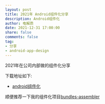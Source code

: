 ```yaml
---
layout: post
title: 2021年 Android组件化分享
description: Android组件化
author: 电解质
date: 2021-12-31 17:00:00
share: false
comments: false
tag: 
- 分享
- android-app-design
---
```

2021年在公司内部做的组件化分享

下载地址如下:

- [android组件化]({{site.baseurl}}/asset/shared/android组件化.key)

顺便推荐一下我的组件化项目[bundles-assembler](https://github.com/electrolyteJ/bundles-assembler)
